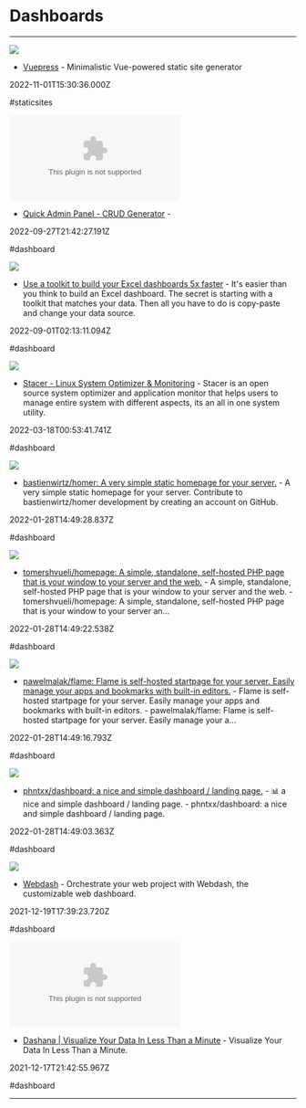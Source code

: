 # Dashboards

---

![](https://opengraph.githubassets.com/cf0128392edc99ab3e85bc08e10b384f7d6da37f28fe0473aebf7905196882f4/vuejs/vuepress)

- [Vuepress](https://github.com/vuejs/vuepress) - Minimalistic Vue-powered static site generator

2022-11-01T15:30:36.000Z

#staticsites

![](https://rdl.ink/render/https%3A%2F%2Fquickadminpanel.com)

- [Quick Admin Panel - CRUD Generator](https://quickadminpanel.com) - 

2022-09-27T21:42:27.191Z

#dashboard

![](https://d1muf25xaso8hp.cloudfront.net/https%3A%2F%2Fd0f81c7d85047591e1d7f216f8804e76.cdn.bubble.io%2Ff1652301579799x546609248962345700%2FThe%2520full%2520toolkit%2520lower%2520res.jpg?w=&h=&auto=compress&dpr=1&fit=max)

- [Use a toolkit to build your Excel dashboards 5x faster](https://exceldashboardtemplate.com) - It's easier than you think to build an Excel dashboard. The secret is starting with a toolkit that matches your data. Then all you have to do is copy-paste and change your data source.

2022-09-01T02:13:11.094Z

#dashboard

![](https://oguzhaninan.github.io/Stacer-Web/images/stacer.jpg)

- [Stacer - Linux System Optimizer & Monitoring](https://oguzhaninan.github.io/Stacer-Web) - Stacer is an open source system optimizer and application monitor that helps users to manage entire system with different aspects, its an all in one system utility.

2022-03-18T00:53:41.741Z

#dashboard

![](https://opengraph.githubassets.com/7286d868345a46cbbcb9c481598255e8c23f25ac5b2903a3a3dac268ab343f65/bastienwirtz/homer)

- [bastienwirtz/homer: A very simple static homepage for your server.](https://github.com/bastienwirtz/homer) - A very simple static homepage for your server. Contribute to bastienwirtz/homer development by creating an account on GitHub.

2022-01-28T14:49:28.837Z

#dashboard

![](https://opengraph.githubassets.com/5f995b25360c4c8d94d0caef1d84fbe789c7127d6e41c21f1e19828e09d927c7/tomershvueli/homepage)

- [tomershvueli/homepage: A simple, standalone, self-hosted PHP page that is your window to your server and the web.](https://github.com/tomershvueli/homepage) - A simple, standalone, self-hosted PHP page that is your window to your server and the web.  - tomershvueli/homepage: A simple, standalone, self-hosted PHP page that is your window to your server an...

2022-01-28T14:49:22.538Z

#dashboard

![](https://repository-images.githubusercontent.com/365565715/41e1c378-2d4a-4350-b432-b59abbc67c9f)

- [pawelmalak/flame: Flame is self-hosted startpage for your server. Easily manage your apps and bookmarks with built-in editors.](https://github.com/pawelmalak/flame) - Flame is self-hosted startpage for your server. Easily manage your apps and bookmarks with built-in editors. - pawelmalak/flame: Flame is self-hosted startpage for your server. Easily manage your a...

2022-01-28T14:49:16.793Z

#dashboard

![](https://repository-images.githubusercontent.com/265541694/24ca7a80-9abc-11ea-9c1b-8efde5bbfa3d)

- [phntxx/dashboard: a nice and simple dashboard / landing page.](https://github.com/phntxx/dashboard) - :bar_chart: a nice and simple dashboard / landing page. - phntxx/dashboard: a nice and simple dashboard / landing page.

2022-01-28T14:49:03.363Z

#dashboard

![](https://webdash.xyz/assets/poster.png)

- [Webdash](https://webdash.xyz/?ref=producthunt) - Orchestrate your web project with Webdash, the customizable web dashboard.

2021-12-19T17:39:23.720Z

#dashboard

![](https://rdl.ink/render/https%3A%2F%2Fdashana.com)

- [Dashana | Visualize Your Data In Less Than a Minute](https://dashana.com) - Visualize Your Data In Less Than a Minute.

2021-12-17T21:42:55.967Z

#dashboard

---

